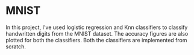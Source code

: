 # MNIST
In this project, I've used logistic regression and Knn classifiers to classify handwritten digits from the MNIST dataset. The accuracy figures are also plotted for both the classifiers. 
Both the classifiers are implemented from scratch.
